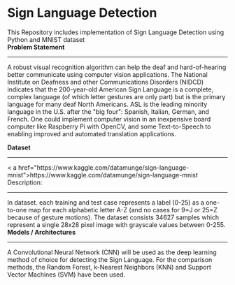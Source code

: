 # Sign Language Detection


<p>
<div>This Repository includes implementation of Sign Language Detection using Python and MNIST dataset </div>
<div>
        <b>   Problem Statement</b><hr/>
     
A robust visual recognition algorithm can help the deaf and hard-of-hearing better communicate using computer vision applications. The National Institute on Deafness and other Communications Disorders (NIDCD) indicates that the 200-year-old American Sign Language is a complete, complex language (of which letter gestures are only part) but is the primary language for many deaf North Americans. ASL is the leading minority language in the U.S. after the "big four": Spanish, Italian, German, and French. One could implement computer vision in an inexpensive board computer like Raspberry Pi with OpenCV, and some Text-to-Speech to enabling improved and automated translation applications.
</div>
<div>
    <b>  Dataset</b> <hr/>
    < a href="https://www.kaggle.com/datamunge/sign-language-mnist">https://www.kaggle.com/datamunge/sign-language-mnist</a>
Description:<hr/>
In dataset. each training and test case represents a label (0-25) as a one-to-one map for each alphabetic letter A-Z (and no cases for 9=J or 25=Z because of gesture motions). The dataset consists 34627 samples which represent a single 28x28 pixel image with grayscale values between 0-255.
</div>
    
<div>
 <b>  Models / Architectures</b> <hr/>       
A Convolutional Neural Network (CNN) will be used as the deep learning method of choice for detecting the Sign Language. For the comparison methods, the Random Forest, k-Nearest Neighbors (KNN) and Support Vector Machines (SVM) have been used.

</div>
</p>
